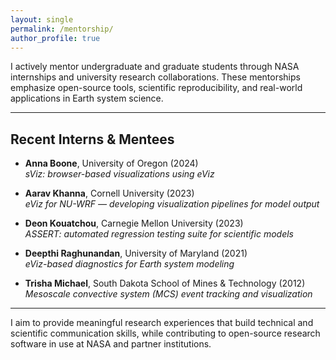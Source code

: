 ```yaml
---
layout: single
permalink: /mentorship/
author_profile: true
---
```


I actively mentor undergraduate and graduate students through NASA internships and university research collaborations. These mentorships emphasize open-source tools, scientific reproducibility, and real-world applications in Earth system science.

---

## Recent Interns & Mentees

- **Anna Boone**, University of Oregon (2024)  
  _sViz: browser-based visualizations using eViz_

- **Aarav Khanna**, Cornell University (2023)  
  _eViz for NU-WRF — developing visualization pipelines for model output_

- **Deon Kouatchou**, Carnegie Mellon University (2023)  
  _ASSERT: automated regression testing suite for scientific models_

- **Deepthi Raghunandan**, University of Maryland (2021)  
  _eViz-based diagnostics for Earth system modeling_

- **Trisha Michael**, South Dakota School of Mines & Technology (2012)  
  _Mesoscale convective system (MCS) event tracking and visualization_

---

I aim to provide meaningful research experiences that build technical and scientific communication skills, while contributing to open-source research software in use at NASA and partner institutions.

